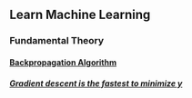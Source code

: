## Learn Machine Learning

### Fundamental Theory

#### [Backpropagation Algorithm](theory/back-prop.md)
##### [Gradient descent is the fastest to minimize y](theory/back-prop.md#gradient-descent-is-the-fastest-to-minimize-y)
